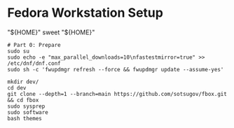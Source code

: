 # Fedora Workstation Setup
"${HOME}" sweet "${HOME}"

```
# Part 0: Prepare
sudo su
sudo echo -e "max_parallel_downloads=10\nfastestmirror=true" >> /etc/dnf/dnf.conf
sudo sh -c 'fwupdmgr refresh --force && fwupdmgr update --assume-yes'

mkdir dev/
cd dev
git clone --depth=1 --branch=main https://github.com/sotsugov/fbox.git && cd fbox
sudo sysprep
sudo software
bash themes


```
